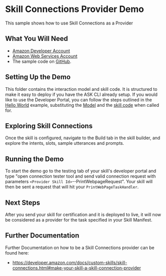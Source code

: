 # Skill Connections Provider Demo
This sample shows how to use Skill Connections as a Provider

## What You Will Need
*  [Amazon Developer Account](http://developer.amazon.com/alexa)
*  [Amazon Web Services Account](http://aws.amazon.com/)
*  The sample code on [GitHub](https://github.com/alexa/alexa-cookbook/tree/master/feature-demos/skill-connections/provider-demo/).

## Setting Up the Demo
This folder contains the interaction model and skill code.  It is structured to make it easy to deploy if you have the ASK CLI already setup.  If you would like to use the Developer Portal, you can follow the steps outlined in the [Hello World](https://github.com/alexa/skill-sample-nodejs-hello-world) example, substituting the [Model](./models/en-US.json) and the [skill code](./lambda/custom/index.js) when called for.

## Exploring Skill Connections
Once the skill is configured, navigate to the Build tab in the skill builder, and explore the intents, slots, sample utterances and prompts.

## Running the Demo
To start the demo go to the testing tab of your skill's developer portal and type  "open connection tester tool and send valid connection request with parameters `<Provider Skill Id>`--PrintWebpageRequest". Your skill will then be sent a request that will hit your `PrintWebPageTaskHandler`.

## Next Steps
After you send your skill for certification and it is deployed to live, it will now be considered as a provider for the task specified in your Skill Manifest.

## Further Documentation
Further Documentation on how to be a Skill Connections provider can be found here:
* https://developer.amazon.com/docs/custom-skills/skill-connections.html#make-your-skill-a-skill-connection-provider
